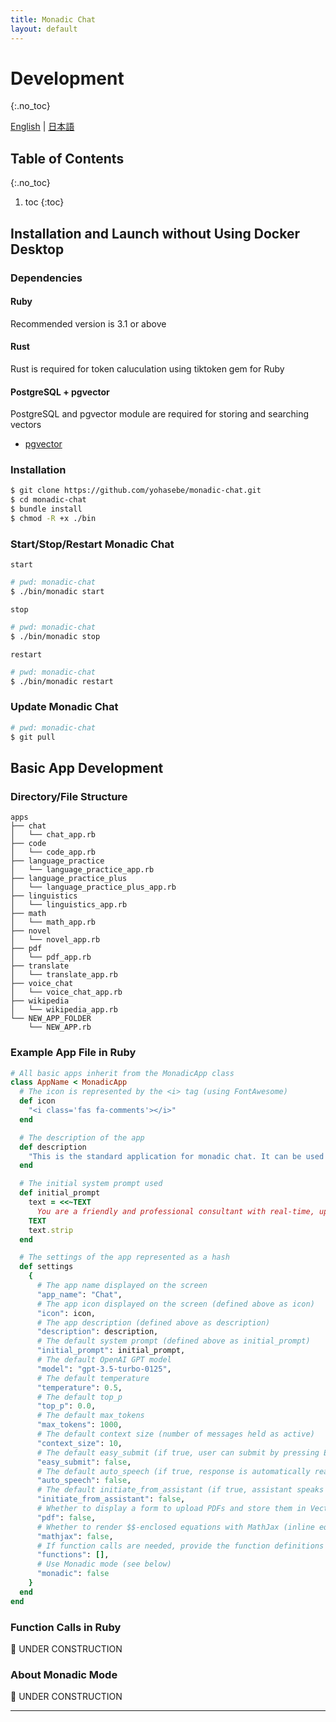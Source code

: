 ```yaml
---
title: Monadic Chat
layout: default
---
```


# Development
{:.no_toc}

[English](/monadic-chat/development) |
[日本語](/monadic-chat/development_ja)

## Table of Contents
{:.no_toc}

1. toc
{:toc}

## Installation and Launch without Using Docker Desktop

### Dependencies

#### Ruby

Recommended version is 3.1 or above

#### Rust

Rust is required for token caluculation using tiktoken gem for Ruby

#### PostgreSQL + pgvector

PostgreSQL and pgvector module are required for storing and searching vectors

- [pgvector](https://github.com/pgvector/pgvector)

### Installation

```bash
$ git clone https://github.com/yohasebe/monadic-chat.git
$ cd monadic-chat
$ bundle install
$ chmod -R +x ./bin
```

### Start/Stop/Restart Monadic Chat

`start`

```bash
# pwd: monadic-chat
$ ./bin/monadic start
```

`stop`

```bash
# pwd: monadic-chat
$ ./bin/monadic stop
```

`restart`

```bash
# pwd: monadic-chat
$ ./bin/monadic restart
```

### Update Monadic Chat

```bash
# pwd: monadic-chat
$ git pull
```

## Basic App Development

### Directory/File Structure

```text
apps
├── chat
│   └── chat_app.rb
├── code
│   └── code_app.rb
├── language_practice
│   └── language_practice_app.rb
├── language_practice_plus
│   └── language_practice_plus_app.rb
├── linguistics
│   └── linguistics_app.rb
├── math
│   └── math_app.rb
├── novel
│   └── novel_app.rb
├── pdf
│   └── pdf_app.rb
├── translate
│   └── translate_app.rb
├── voice_chat
│   └── voice_chat_app.rb
├── wikipedia
│   └── wikipedia_app.rb
└── NEW_APP_FOLDER
    └── NEW_APP.rb
```

### Example App File in Ruby

```ruby
# All basic apps inherit from the MonadicApp class
class AppName < MonadicApp
  # The icon is represented by the <i> tag (using FontAwesome)
  def icon
    "<i class='fas fa-comments'></i>"
  end

  # The description of the app
  def description
    "This is the standard application for monadic chat. It can be used in basically the same way as ChatGPT."
  end

  # The initial system prompt used
  def initial_prompt
    text = <<~TEXT
      You are a friendly and professional consultant with real-time, up-to-date information about almost anything. You are able to answer various types of questions, write computer program code, make decent suggestions, and give helpful advice in response to a prompt from the user. If the prompt is not clear enough, ask the user to rephrase it. Use the same language as the user and insert an emoji that you deem appropriate for the user's input at the beginning of your response.
    TEXT
    text.strip
  end

  # The settings of the app represented as a hash
  def settings
    {
      # The app name displayed on the screen
      "app_name": "Chat",
      # The app icon displayed on the screen (defined above as icon)
      "icon": icon,
      # The app description (defined above as description)
      "description": description,
      # The default system prompt (defined above as initial_prompt)
      "initial_prompt": initial_prompt,
      # The default OpenAI GPT model
      "model": "gpt-3.5-turbo-0125",
      # The default temperature
      "temperature": 0.5,
      # The default top_p
      "top_p": 0.0,
      # The default max_tokens
      "max_tokens": 1000,
      # The default context size (number of messages held as active)
      "context_size": 10,
      # The default easy_submit (if true, user can submit by pressing Enter)
      "easy_submit": false,
      # The default auto_speech (if true, response is automatically read out)
      "auto_speech": false,
      # The default initiate_from_assistant (if true, assistant speaks first)
      "initiate_from_assistant": false,
      # Whether to display a form to upload PDFs and store them in Vector DB
      "pdf": false,
      # Whether to render $$-enclosed equations with MathJax (inline equations are enclosed in $)
      "mathjax": false,
      # If function calls are needed, provide the function definitions (see below)
      "functions": [],
      # Use Monadic mode (see below)
      "monadic": false
    }
  end
end
```

### Function Calls in Ruby

🚧 UNDER CONSTRUCTION


### About Monadic Mode

🚧 UNDER CONSTRUCTION

<script src="https://cdn.jsdelivr.net/npm/jquery@3.5.0/dist/jquery.min.js"></script>
<script src="https://cdn.jsdelivr.net/npm/lightbox2@2.11.3/src/js/lightbox.js"></script>

---

<script>
  function copyToClipBoard(id){
    var copyText =  document.getElementById(id).innerText;
    document.addEventListener('copy', function(e) {
        e.clipboardData.setData('text/plain', copyText);
        e.preventDefault();
      }, true);
    document.execCommand('copy');
    alert('copied');
  }
</script>
